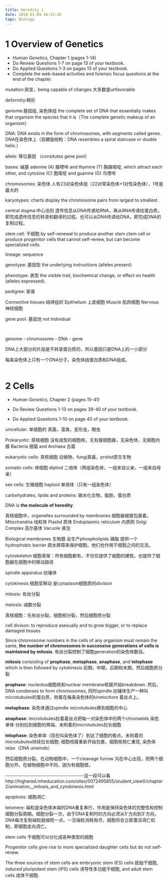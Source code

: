 ```yaml
---
title: Heredity 1
date: 2018-01-09 16:32:38
tags: Biology
---
```


# 1 Overview of Genetics

- *Human Genetics*, Chapter 1 (pages 1-14)
- Do Review Questions 1-7 on page 13 of your textbook.
- Do Applied Questions 1-3 on pages 13 of your textbook.
- Complete the web-based activities and forensic focus questions at the end of the chapter.

mutation:突变，being capable of changes 大多数是unfavorable

deformity:畸形

genome:基因组, 染色体组 the complete set of DNA that essentially makes that organism the species that it is（The complete genetic make­up of an organism）

DNA: DNA exists in the form of chromosomes, with segments called genes. DNA在染色体上（双螺旋结构：DNA resembles a spiral staircase or double helix.）

allele: 等位基因 （consitutes gene pool）

bases: 碱基 adenine (A) 腺嘌呤 and thymine (T) 胸腺嘧啶, which attract each other, and cytosine (C) 胞嘧啶 and guanine (G) 鸟嘌呤

chromosomes: 染色体 人有23对染色体组（22对常染色体+1对性染色体），1号是最大的

karyotypes: charts display the chromosome pairs from largest to smallest.

central dogma:中心法则 遗传信息从DNA传递给RNA，再从RNA传递给蛋白质，即完成遗传信息的转录和翻译的过程。也可以从DNA传递给DNA，即完成DNA的复制过程。

stem cell: 干细胞 by self-renewal to produce another stem ctem cell or produce progenitor cells that cannot self-renew, but can become specialized cells.

lineage: sequence

genotype: 基因型 the underlying instructions (alleles present)

phenotype: 表型 the visible trait, biochemical change, or effect on health (alleles expressed). 

pedigree: 家谱

Connective tissues 结缔组织 Epithelium 上皮细胞 Muscle 肌肉细胞 Nervous 神经细胞

gene pool: 基因池 not individual

​		

genome - chromosome - DNA - gene

DNA上大部分的片段是不转录蛋白质的，所以基因只是DNA上的一小部分

每条染色体上只有一个DNA分子。染色体由蛋白质和DNA组成。	
​	

# 2 Cells

- *Human Genetics*, Chapter 2 (pages 15-41)


- Do Review Questions 1-13 on pages 39-40 of your textbook.
- Do Applied Questions 1-10 on page 40 of your textbook.

unicellular: 单细胞的 真菌，藻类，变形虫，眼虫

Prokaryotic: 原核细胞 没有成型的细胞核，无有膜细胞器，无染色体，无细胞内膜 Bacteria 细菌 and Archaea 古菌

eukaryotic cells: 真核细胞 动植物，fungi真菌，protist原生生物

somatic cells: 体细胞 diploid 二倍体（两组染色体，一组来自父亲，一组来自母亲）

sex cells: 生殖细胞 haploid 单倍体（只有一组染色体）

carbohydrates, lipids and proteins: 碳水化合物，脂肪，蛋白质

DNA is **the molecule of heredity**.

真核细胞中，organelles surrounded by membranes 细胞器被膜包裹着。Mitochondria 线粒体 Plastid 质体 Endoplasmic reticulum 内质网 Golgi Complex 高尔基体 Vacuole 液泡

Biological membranes 生物膜 会生产phospholipids 磷脂 提供一个hydrophobic barrier 疏水屏障来保护细胞。他们也作用于细胞之间的交流。

cytoskeleton 细胞骨架：所有细胞都有，不仅仅提供了细胞的建筑，也提供了细胞器在细胞中的移动路径

spindle apparatus 纺锤体

cytokinesis 细胞浆移动 是cytoplasm细胞质的division

mitosis: 有丝分裂

meiosis: 减数分裂

真核细胞：先有丝分裂，细胞核分裂，然后细胞质分裂

cell divison: to reproduce asexually and to grow bigger, or to replace damaged tissues

Since chromosome numbers in the cells of any organism must remain the same, **the number of chromosomes in successive generations of cells is maintained by mitosis**. 有丝分裂控制了细胞generation的染色体数目。

**mitosis** consisting of **prophase**, **metaphase**, **anaphase**, and **telophase** which is then followed by cytokinesis 前期，中期，后期和末期，然后细胞质分裂

**prophase**: nucleolus细胞核和nuclear membrane核膜开始breakdown. 然后，DNA condenses to form chromosomes, 同时spindle 纺锤体生产一种叫microtubules的蛋白质，附着在每条染色体的kinetochore 着丝点上。

**metaphase**: 染色体通过spindle microtubules移到细胞的中心

**anaphase**: microtubules拉着着丝点把每一对染色体中的两个chromatids 染色单体 分别拉到细胞的两端，未附着的microtubules拉长细胞

**telophase**: 染色单体（现在叫染色体了）到达了细胞的极点，未附着的microtubules持续拉长细胞; 细胞核膜重新开始包裹，细胞核核仁重现, 染色体relax（DNA unwinds）

然后细胞质分裂。在动物细胞中，一个cleavage furrow 沟在中心出现，把两个细胞分开。在植物细胞中不同，因为有细胞壁。

---------------------------------------这一段可以看http://highered.mheducation.com/sites/0072495855/student_view0/chapter2/animation__mitosis_and_cytokinesis.html

apoptosis: 细胞凋亡

telomere: 端粒是染色体末端的DNA重复串行，作用是保持染色体的完整性和控制细胞分裂周期。细胞分裂一次，由于DNA复制时的方向必须从5'方向到3'方向，DNA每次复制端粒就缩短一点。一旦端粒消耗殆尽，细胞将会立即激活凋亡机制，即细胞走向凋亡。

stem cells 干细胞可以分化成各种类型的细胞

Progenitor cells give rise to more specialized daughter cells but do not self-renew.


The three sources of stem cells are embryonic stem (ES)
cells 胚胎干细胞, induced pluripotent stem (iPS) cells 诱导性多功能干细胞, and adult stem cells 成体干细胞.


​				
​			
​		
​	
​			
​		
​	